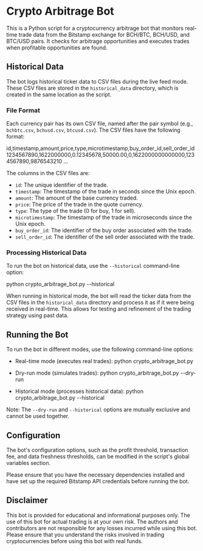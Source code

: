 # Crypto Arbitrage Bot

This is a Python script for a cryptocurrency arbitrage bot that monitors real-time trade data from the Bitstamp exchange for BCH/BTC, BCH/USD, and BTC/USD pairs. It checks for arbitrage opportunities and executes trades when profitable opportunities are found.

## Historical Data

The bot logs historical ticker data to CSV files during the live feed mode. These CSV files are stored in the `historical_data` directory, which is created in the same location as the script.

### File Format

Each currency pair has its own CSV file, named after the pair symbol (e.g., `bchbtc.csv`, `bchusd.csv`, `btcusd.csv`). The CSV files have the following format:

id,timestamp,amount,price,type,microtimestamp,buy_order_id,sell_order_id
1234567890,1622000000,0.12345678,50000.00,0,1622000000000000,1234567890,9876543210
...

The columns in the CSV files are:

- `id`: The unique identifier of the trade.
- `timestamp`: The timestamp of the trade in seconds since the Unix epoch.
- `amount`: The amount of the base currency traded.
- `price`: The price of the trade in the quote currency.
- `type`: The type of the trade (0 for buy, 1 for sell).
- `microtimestamp`: The timestamp of the trade in microseconds since the Unix epoch.
- `buy_order_id`: The identifier of the buy order associated with the trade.
- `sell_order_id`: The identifier of the sell order associated with the trade.

### Processing Historical Data

To run the bot on historical data, use the `--historical` command-line option:

python crypto_arbitrage_bot.py --historical

When running in historical mode, the bot will read the ticker data from the CSV files in the `historical_data` directory and process it as if it were being received in real-time. This allows for testing and refinement of the trading strategy using past data.

## Running the Bot

To run the bot in different modes, use the following command-line options:

- Real-time mode (executes real trades):
  python crypto_arbitrage_bot.py

- Dry-run mode (simulates trades):
  python crypto_arbitrage_bot.py --dry-run

- Historical mode (processes historical data):
  python crypto_arbitrage_bot.py --historical

Note: The `--dry-run` and `--historical` options are mutually exclusive and cannot be used together.

## Configuration

The bot's configuration options, such as the profit threshold, transaction fee, and data freshness thresholds, can be modified in the script's global variables section.

Please ensure that you have the necessary dependencies installed and have set up the required Bitstamp API credentials before running the bot.

## Disclaimer

This bot is provided for educational and informational purposes only. The use of this bot for actual trading is at your own risk. The authors and contributors are not responsible for any losses incurred while using this bot. Please ensure that you understand the risks involved in trading cryptocurrencies before using this bot with real funds.